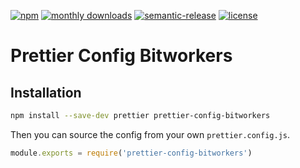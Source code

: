 <!-- badges -->
[![npm](https://img.shields.io/npm/v/prettier-config-bitworkers.svg)](https://www.npmjs.com/package/prettier-config-bitworkers)
[![monthly downloads](https://img.shields.io/npm/dm/prettier-config-bitworkers.svg?style=flat)](https://www.npmjs.com/package/prettier-config-bitworkers)
[![semantic-release](https://img.shields.io/badge/%20%20%F0%9F%93%A6%F0%9F%9A%80-semantic--release-e10079.svg?style=flat)](https://github.com/semantic-release/semantic-release)
[![license](https://img.shields.io/github/license/bitworkers-official/prettier-config-bitworkers.svg?style=flat)](LICENSE)

# Prettier Config Bitworkers

## Installation

```bash
npm install --save-dev prettier prettier-config-bitworkers
```

Then you can source the config from your own `prettier.config.js`.

```js
module.exports = require('prettier-config-bitworkers')
```
